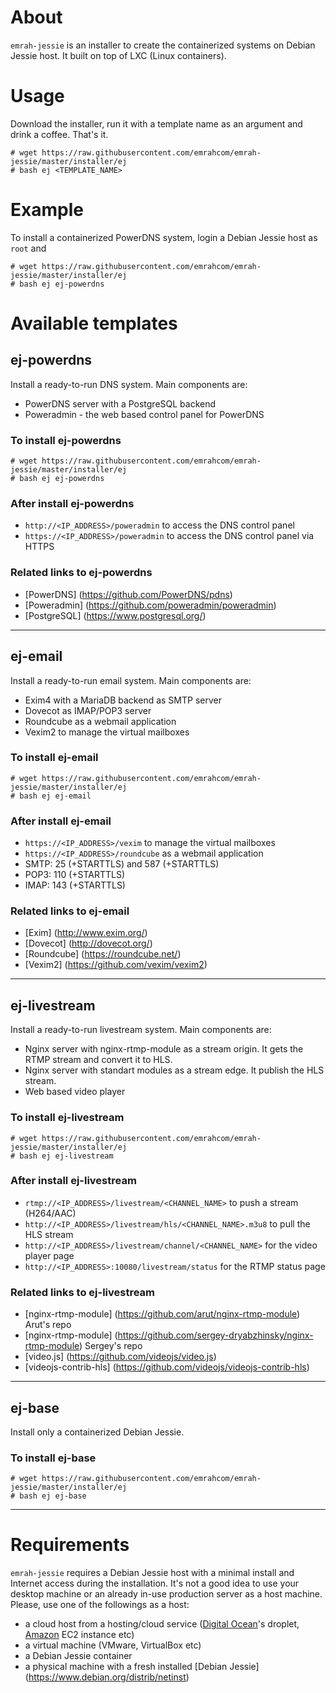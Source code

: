 About
=====
`emrah-jessie` is an installer to create the containerized systems on Debian
Jessie host. It built on top of LXC (Linux containers).

Usage
=====

Download the installer, run it with a template name as an argument and drink a
coffee. That's it.
```
# wget https://raw.githubusercontent.com/emrahcom/emrah-jessie/master/installer/ej
# bash ej <TEMPLATE_NAME>
```

Example
=======

To install a containerized PowerDNS system, login a Debian Jessie host as
`root` and
```
# wget https://raw.githubusercontent.com/emrahcom/emrah-jessie/master/installer/ej
# bash ej ej-powerdns
```

Available templates
===================

ej-powerdns
-----------

Install a ready-to-run DNS system. Main components are:
- PowerDNS server with a PostgreSQL backend
- Poweradmin - the web based control panel for PowerDNS

### To install ej-powerdns

```
# wget https://raw.githubusercontent.com/emrahcom/emrah-jessie/master/installer/ej
# bash ej ej-powerdns
```

### After install ej-powerdns

- `http://<IP_ADDRESS>/poweradmin` to access the DNS control panel
- `https://<IP_ADDRESS>/poweradmin` to access the DNS control panel via HTTPS

### Related links to ej-powerdns

- [PowerDNS] (https://github.com/PowerDNS/pdns)
- [Poweradmin] (https://github.com/poweradmin/poweradmin)
- [PostgreSQL] (https://www.postgresql.org/)

---

ej-email
--------

Install a ready-to-run email system. Main components are:
- Exim4 with a MariaDB backend as SMTP server
- Dovecot as IMAP/POP3 server
- Roundcube as a webmail application
- Vexim2 to manage the virtual mailboxes

### To install ej-email

```
# wget https://raw.githubusercontent.com/emrahcom/emrah-jessie/master/installer/ej
# bash ej ej-email
```

### After install ej-email

- `https://<IP_ADDRESS>/vexim` to manage the virtual mailboxes
- `https://<IP_ADDRESS>/roundcube` as a webmail application
- SMTP: 25 (+STARTTLS) and 587 (+STARTTLS)
- POP3: 110 (+STARTTLS)
- IMAP: 143 (+STARTTLS)

### Related links to ej-email

- [Exim] (http://www.exim.org/)
- [Dovecot] (http://dovecot.org/)
- [Roundcube] (https://roundcube.net/)
- [Vexim2] (https://github.com/vexim/vexim2)

---

ej-livestream
-------------

Install a ready-to-run livestream system. Main components are:
-  Nginx server with nginx-rtmp-module as a stream origin. It gets the RTMP
   stream and convert it to HLS.
-  Nginx server with standart modules as a stream edge. It publish the HLS
   stream.
-  Web based video player

### To install ej-livestream

```
# wget https://raw.githubusercontent.com/emrahcom/emrah-jessie/master/installer/ej
# bash ej ej-livestream
```

### After install ej-livestream

-  `rtmp://<IP_ADDRESS>/livestream/<CHANNEL_NAME>` to push a stream (H264/AAC)
-  `http://<IP_ADDRESS>/livestream/hls/<CHANNEL_NAME>.m3u8` to pull the HLS
   stream
-  `http://<IP_ADDRESS>/livestream/channel/<CHANNEL_NAME>` for the video player
   page
-  `http://<IP_ADDRESS>:10080/livestream/status` for the RTMP status page

### Related links to ej-livestream

-  [nginx-rtmp-module] (https://github.com/arut/nginx-rtmp-module) Arut's repo
-  [nginx-rtmp-module] (https://github.com/sergey-dryabzhinsky/nginx-rtmp-module)
   Sergey's repo
-  [video.js] (https://github.com/videojs/video.js)
-  [videojs-contrib-hls] (https://github.com/videojs/videojs-contrib-hls)

---

ej-base
-------

Install only a containerized Debian Jessie.

### To install ej-base

```
# wget https://raw.githubusercontent.com/emrahcom/emrah-jessie/master/installer/ej
# bash ej ej-base
```

---

Requirements
============

`emrah-jessie` requires a Debian Jessie host with a minimal install and
Internet access during the installation. It's not a good idea to use your
desktop machine or an already in-use production server as a host machine.
Please, use one of the followings as a host:

-  a cloud host from a hosting/cloud service
   ([Digital Ocean](https://www.digitalocean.com/?refcode=92b0165840d8)'s
   droplet, [Amazon](https://console.aws.amazon.com) EC2 instance etc)
-  a virtual machine (VMware, VirtualBox etc)
-  a Debian Jessie container
-  a physical machine with a fresh installed [Debian Jessie]
   (https://www.debian.org/distrib/netinst)
